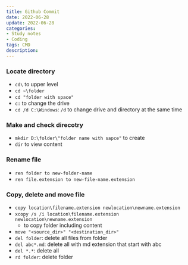 ```yaml
---
title: Github Commit
date: 2022-06-28
update: 2022-06-28
categories:
- Study notes
- Coding
tags: CMD
description: 
---
```


### Locate directory

- `cd\` to upper level
- `cd ~\folder`
- `cd "folder with space"`
- `c:` to change the drive
- `cd /d C:\Windows`: `/d` to change drive and directory at the same time

### Make and check direcotry

- `mkdir D:\folder\"folder name with sapce"` to create
- `dir` to view content

### Rename file

- `ren folder to new-folder-name`
- `ren file.extension to new-file-name.extension`

### Copy, delete and move file

- `copy location\filename.extension newlocation\newname.extension`
- `xcopy /s /i location\filename.extension newlocation\newname.extension`
    - to copy folder including content
- `move "<source_dir>" "<destination_dir>"`
- `del folder`: delete all files from folder
- `del abc*.md`: delete all with md extension that start with abc
- `del *.*`: delete all
- `rd folder`: delete folder
